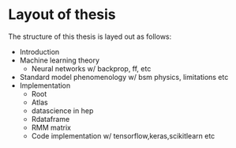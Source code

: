 # Layout of thesis

The structure of this thesis is layed out as follows:

- Introduction
- Machine learning theory
  - Neural networks w/ backprop, ff, etc
- Standard model phenomenology w/ bsm physics, limitations etc
- Implementation
  - Root
  - Atlas
  - datascience in hep
  - Rdataframe
  - RMM matrix
  - Code implementation w/ tensorflow,keras,scikitlearn etc
